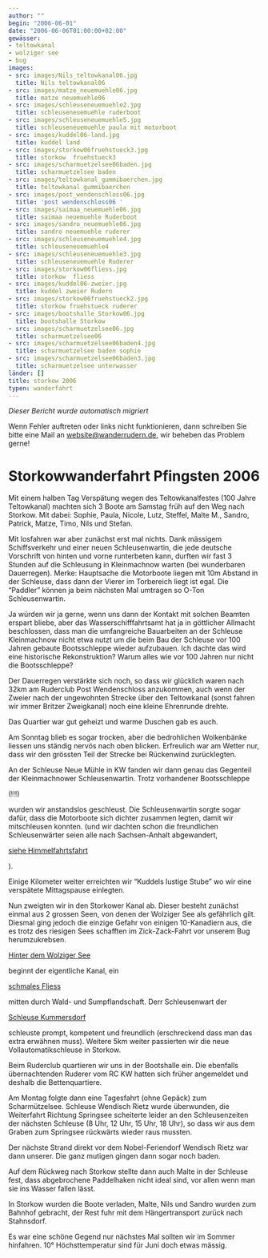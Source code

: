 ```yaml
---
author: ""
begin: "2006-06-01"
date: "2006-06-06T01:00:00+02:00"
gewässer:
- teltowkanal
- wolziger see
- bug
images:
- src: images/Nils_teltowkanal06.jpg
  title: Nils teltowkanal06
- src: images/matze_neuemuehle06.jpg
  title: matze neuemuehle06
- src: images/schleuseneuemuehle2.jpg
  title: schleuseneuemuehle ruderboot
- src: images/schleuseneuemuehle5.jpg
  title: schleuseneuemuehle paula mit motorboot
- src: images/kuddel06-land.jpg
  title: kuddel land
- src: images/storkow06fruehstueck3.jpg
  title: storkow  fruehstueck3
- src: images/scharmuetzelsee06baden.jpg
  title: scharmuetzelsee baden
- src: images/teltowkanal_gummibaerchen.jpg
  title: teltowkanal gummibaerchen
- src: images/post_wendenschloss06.jpg
  title: 'post wendenschloss06 '
- src: images/saimaa_neuemuehle06.jpg
  title: saimaa neuemuehle Ruderboot
- src: images/sandro_neuemuehle06.jpg
  title: sandro neuemuehle ruderer
- src: images/schleuseneuemuehle4.jpg
  title: schleuseneuemuehle4
- src: images/schleuseneuemuehle3.jpg
  title: schleuseneuemuehle Ruderer
- src: images/storkow06fliess.jpg
  title: storkow  fliess
- src: images/kuddel06-zweier.jpg
  title: kuddel zweier Rudern
- src: images/storkow06fruehstueck2.jpg
  title: storkow fruehstueck ruderer
- src: images/bootshalle_Storkow06.jpg
  title: bootshalle Storkow
- src: images/scharmuetzelsee06.jpg
  title: scharmuetzelsee06
- src: images/scharmuetzelsee06baden4.jpg
  title: scharmuetzelsee baden sophie
- src: images/scharmuetzelsee06baden3.jpg
  title: scharmuetzelsee unterwasser
länder: []
title: storkow 2006
typen: wanderfahrt
---
```



*Dieser Bericht wurde automatisch migriert*

Wenn Fehler auftreten oder links nicht funktionieren, dann schreiben Sie bitte eine Mail an website@wanderrudern.de, wir beheben das Problem gerne!



# Storkowwanderfahrt Pfingsten 2006


Mit einem halben Tag Verspätung wegen des Teltowkanalfestes (100 Jahre Teltowkanal) machten sich 3 Boote am Samstag früh auf den Weg nach Storkow. Mit dabei: Sophie, Paula, Nicole, Lutz, Steffel, Malte M., Sandro, Patrick, Matze, Timo, Nils und Stefan.

Mit losfahren war aber zunächst erst mal nichts. Dank mässigem Schiffsverkehr und einer neuen Schleusenwartin, die jede deutsche Vorschrift von hinten und vorne runterbeten kann, durften wir fast 3 Stunden auf die Schleusung in Kleinmachnow warten (bei wunderbaren Dauerregen). Merke: Hauptsache die Motorboote liegen mit 10m Abstand in der Schleuse, dass dann der Vierer im Torbereich liegt ist egal. Die “Paddler” können ja beim nächsten Mal umtragen so O-Ton Schleusenwartin.

Ja würden wir ja gerne, wenn uns dann der Kontakt mit solchen Beamten erspart bliebe, aber das Wasserschifffahrtsamt hat ja in göttlicher Allmacht beschlossen, dass man die umfangreiche Bauarbeiten an der Schleuse Kleinmachnow nicht etwa nutzt um die beim Bau der Schleuse vor 100 Jahren gebaute Bootsschleppe wieder aufzubauen. Ich dachte das wird eine historische Rekonstruktion? Warum alles wie vor 100 Jahren nur nicht die Bootsschleppe?

Der Dauerregen verstärkte sich noch, so dass wir glücklich waren nach 32km am Ruderclub Post Wendenschloss anzukommen, auch wenn der Zweier nach der ungewohnten Strecke über den Teltowkanal (sonst fahren wir immer Britzer Zweigkanal) noch eine kleine Ehrenrunde drehte.

Das Quartier war gut geheizt und warme Duschen gab es auch.

Am Sonntag blieb es sogar trocken, aber die bedrohlichen Wolkenbänke liessen uns ständig nervös nach oben blicken. Erfreulich war am Wetter nur, dass wir den grössten Teil der Strecke bei Rückenwind zurücklegten.

An der Schleuse Neue Mühle in KW fanden wir dann genau das Gegenteil der Kleinmachnower Schleusenwartin. Trotz vorhandener Bootsschleppe

(!!!)

wurden wir anstandslos geschleust. Die Schleusenwartin sorgte sogar dafür, dass die Motorboote sich dichter zusammen legten, damit wir mitschleusen konnten. (und wir dachten schon die freundlichen Schleusenwärter seien alle nach Sachsen-Anhalt abgewandert,

[siehe Himmelfahrtsfahrt](/berichte/2006/unstrut_saale06)

).

Einige Kilometer weiter erreichten wir “Kuddels lustige Stube” wo wir eine verspätete Mittagspause einlegten.

Nun zweigten wir in den Storkower Kanal ab. Dieser besteht zunächst einmal aus 2 grossen Seen, von denen der Wolziger See als gefährlich gilt. Diesmal ging jedoch die einzige Gefahr von einigen 10-Kanadiern aus, die es trotz des riesigen Sees schafften im Zick-Zack-Fahrt vor unserem Bug herumzukrebsen.

[Hinter dem Wolziger See](/berichte/2006/stkw06_fliess1)

beginnt der eigentliche Kanal, ein

[schmales Fliess](/berichte/2006/stkw06_fliess)

mitten durch Wald- und Sumpflandschaft. Derr Schleusenwart der

[Schleuse Kummersdorf](/berichte/2006/stkw06_kummersdorf)

schleuste prompt, kompetent und freundlich (erschreckend dass man das extra erwähnen muss). Weitere 5km weiter passierten wir die neue Vollautomatikschleuse in Storkow.

Beim Ruderclub quartieren wir uns in der Bootshalle ein. Die ebenfalls übernachtenden Ruderer vom RC KW hatten sich früher angemeldet und deshalb die Bettenquartiere.

Am Montag folgte dann eine Tagesfahrt (ohne Gepäck) zum Scharmützelsee. Schleuse Wendisch Rietz wurde überwunden, die Weiterfahrt Richtung Springsee scheiterte leider an den Schleusenzeiten der nächsten Schleuse (8 Uhr, 12 Uhr, 15 Uhr, 18 Uhr), so dass wir aus dem Graben zum Springsee rückwärts wieder raus mussten.

Der nächste Strand direkt vor dem Nobel-Feriendorf Wendisch Rietz war dann unserer. Die ganz mutigen gingen dann sogar noch baden.

Auf dem Rückweg nach Storkow stellte dann auch Malte in der Schleuse fest, dass abgebrochene Paddelhaken nicht ideal sind, vor allen wenn man sie ins Wasser fallen lässt.

In Storkow wurden die Boote verladen, Malte, Nils und Sandro wurden zum Bahnhof gebracht, der Rest fuhr mit dem Hängertransport zurück nach Stahnsdorf.

Es war eine schöne Gegend nur nächstes Mal sollten wir im Sommer hinfahren. 10° Höchsttemperatur sind für Juni doch etwas mässig.
